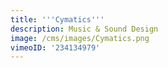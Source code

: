 ```yaml
---
title: '''Cymatics'''
description: Music & Sound Design
image: /cms/images/Cymatics.png
vimeoID: '234134979'
---
```



